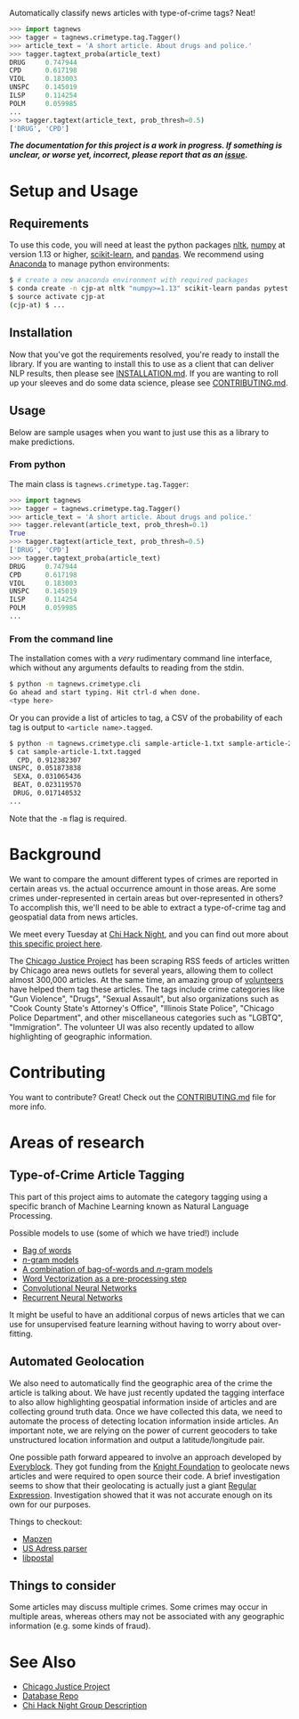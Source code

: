 Automatically classify news articles with type-of-crime tags? Neat!

```python
>>> import tagnews
>>> tagger = tagnews.crimetype.tag.Tagger()
>>> article_text = 'A short article. About drugs and police.'
>>> tagger.tagtext_proba(article_text)
DRUG     0.747944
CPD      0.617198
VIOL     0.183003
UNSPC    0.145019
ILSP     0.114254
POLM     0.059985
...
>>> tagger.tagtext(article_text, prob_thresh=0.5)
['DRUG', 'CPD']
```

***The documentation for this project is a work in progress. If something is unclear, or worse yet, incorrect, please report that as an [issue](https://github.com/chicago-justice-project/article-tagging/issues).***

# Setup and Usage

## Requirements

To use this code, you will need at least the python packages [nltk](http://www.nltk.org/), [numpy](http://www.numpy.org/) at version 1.13 or higher, [scikit-learn](http://scikit-learn.org/), and [pandas](http://pandas.pydata.org/). We recommend using [Anaconda](https://www.continuum.io/downloads) to manage python environments:

```bash
$ # create a new anaconda environment with required packages
$ conda create -n cjp-at nltk "numpy>=1.13" scikit-learn pandas pytest
$ source activate cjp-at
(cjp-at) $ ...
```

## Installation

Now that you've got the requirements resolved, you're ready to install the library. If you are wanting to install this to use as a client that can deliver NLP results, then please see [INSTALLATION.md](INSTALLATION.md). If you are wanting to roll up your sleeves and do some data science, please see [CONTRIBUTING.md](CONTRIBUTING.md).

## Usage

Below are sample usages when you want to just use this as a library to make predictions.

### From python

The main class is `tagnews.crimetype.tag.Tagger`:

```python
>>> import tagnews
>>> tagger = tagnews.crimetype.tag.Tagger()
>>> article_text = 'A short article. About drugs and police.'
>>> tagger.relevant(article_text, prob_thresh=0.1)
True
>>> tagger.tagtext(article_text, prob_thresh=0.5)
['DRUG', 'CPD']
>>> tagger.tagtext_proba(article_text)
DRUG     0.747944
CPD      0.617198
VIOL     0.183003
UNSPC    0.145019
ILSP     0.114254
POLM     0.059985
...
```

### From the command line

The installation comes with a *very* rudimentary command line interface, which without any arguments defaults to reading from the stdin.

```bash
$ python -m tagnews.crimetype.cli
Go ahead and start typing. Hit ctrl-d when done.
<type here>
```

Or you can provide a list of articles to tag, a CSV of the probability of each tag is output to `<article name>.tagged`.

```bash
$ python -m tagnews.crimetype.cli sample-article-1.txt sample-article-2.txt
$ cat sample-article-1.txt.tagged
  CPD, 0.912382307
UNSPC, 0.051873838
 SEXA, 0.031065436
 BEAT, 0.023119570
 DRUG, 0.017140532
...
```

Note that the `-m` flag is required.

# Background

We want to compare the amount different types of crimes are reported in certain areas vs. the actual occurrence amount in those areas. Are some crimes under-represented in certain areas but over-represented in others? To accomplish this, we'll need to be able to extract a type-of-crime tag and geospatial data from news articles.

We meet every Tuesday at [Chi Hack Night](https://chihacknight.org/), and you can find out more about [this specific project here](https://github.com/chihacknight/breakout-groups/issues/61).

The [Chicago Justice Project](http://chicagojustice.org/) has been scraping RSS feeds of articles written by Chicago area news outlets for several years, allowing them to collect almost 300,000 articles. At the same time, an amazing group of [volunteers](http://chicagojustice.org/volunteer-for-cjp/) have helped them tag these articles. The tags include crime categories like "Gun Violence", "Drugs", "Sexual Assault", but also organizations such as "Cook County State's Attorney's Office", "Illinois State Police", "Chicago Police Department", and other miscellaneous categories such as "LGBTQ", "Immigration". The volunteer UI was also recently updated to allow highlighting of geographic information.

# Contributing

You want to contribute? Great! Check out the [CONTRIBUTING.md](./CONTRIBUTING.md) file for more info.

# Areas of research

## Type-of-Crime Article Tagging

This part of this project aims to automate the category tagging using a specific branch of Machine Learning known as Natural Language Processing.

Possible models to use (some of which we have tried!) include

* [Bag of words](https://en.wikipedia.org/wiki/Bag-of-words_model)
* [*n*-gram models](https://en.wikipedia.org/wiki/N-gram)
* [A combination of bag-of-words and *n*-gram models](http://www.inference.phy.cam.ac.uk/hmw26/papers/nescai2006.pdf)
* [Word Vectorization as a pre-processing step](https://www.tensorflow.org/tutorials/word2vec/)
* [Convolutional Neural Networks](https://arxiv.org/pdf/1504.01255v3.pdf)
* [Recurrent Neural Networks](http://www.cs.toronto.edu/~graves/preprint.pdf)

It might be useful to have an additional corpus of news articles that we can use for unsupervised feature learning without having to worry about over-fitting.

## Automated Geolocation

We also need to automatically find the geographic area of the crime the article is talking about. We have just recently updated the tagging interface to also allow highlighting geospatial information inside of articles and are collecting ground truth data. Once we have collected this data, we need to automate the process of detecting location information inside articles. An important note, we are relying on the power of current geocoders to take unstructured location information and output a latitude/longitude pair.

One possible path forward appeared to involve an approach developed by  [Everyblock](http://www.everyblock.com/). They got funding from the [Knight Foundation](http://www.knightfoundation.org/) to geolocate news articles and were required to open source their code. A brief investigation seems to show that their geolocating is actually just a giant [Regular Expression](https://github.com/kbrose/everyblock/blob/master/ebdata/ebdata/nlp/addresses.py). Investigation showed that it was not accurate enough on its own for our purposes.

Things to checkout:

* [Mapzen](https://mapzen.com/)
* [US Adress parser](https://github.com/datamade/usaddress)
* [libpostal](https://github.com/openvenues/libpostal)

## Things to consider

Some articles may discuss multiple crimes. Some crimes may occur in multiple areas, whereas others may not be associated with any geographic information (e.g. some kinds of fraud).

# See Also

* [Chicago Justice Project](http://chicagojustice.org/)
* [Database Repo](https://github.com/kyaroch/chicago-justice)
* [Chi Hack Night Group Description](https://github.com/chihacknight/breakout-groups/issues/61)
